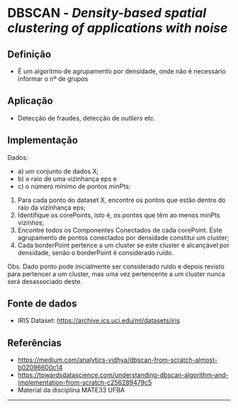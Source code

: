 # **DBSCAN** - *Density-based spatial clustering of applications with noise*


## Definição
- É um algoritmo de agrupamento por densidade, onde não é necessário informar o nº de grupos

## Aplicação
- Detecção de fraudes, detecção de *outliers* etc.

## Implementação
Dados:
- a) um conjunto de dados X;
- b) o raio de uma vizinhança eps e
- c) o número mínimo de pontos minPts:

1. Para cada ponto do dataset X, encontre os pontos que estão dentro do raio da vizinhança eps;
2. Identifique os corePoints, isto é, os pontos que têm ao menos minPts vizinhos;
3. Encontre todos os Componentes Conectados de cada corePoint. Este agrupamento de pontos conectados por densidade constitui um cluster;
4. Cada borderPoint pertence a um cluster se este cluster é alcançável por densidade, senão o borderPoint é considerado ruído.   

Obs. Dado ponto pode inicialmente ser considerado ruído e depois revisto para pertencer a um cluster, mas uma vez pertencente a um cluster nunca será desassociado deste.

## Fonte de dados
- IRIS Dataset: https://archive.ics.uci.edu/ml/datasets/iris


## Referências
- https://medium.com/analytics-vidhya/dbscan-from-scratch-almost-b02096600c14
- https://towardsdatascience.com/understanding-dbscan-algorithm-and-implementation-from-scratch-c256289479c5
- Material da disciplina MATE33 UFBA
---

